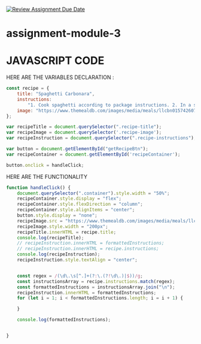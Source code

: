 [![Review Assignment Due Date](https://classroom.github.com/assets/deadline-readme-button-22041afd0340ce965d47ae6ef1cefeee28c7c493a6346c4f15d667ab976d596c.svg)](https://classroom.github.com/a/ud456hEF)
# assignment-module-3

# JAVASCRIPT CODE

HERE ARE THE VARIABLES DECLARATION :

```Javascript
const recipe = {
    title: "Spaghetti Carbonara",
    instructions:
        "1. Cook spaghetti according to package instructions. 2. In a separate pan, cook pancetta until crispy. 3. In a bowl, whisk eggs and grated cheese. 4. Combine spaghetti, pancetta, and egg mixture, stirring quickly. 5. Serve immediately with additional cheese and black pepper.",
    image: "https://www.themealdb.com/images/media/meals/llcbn01574260722.jpg",
};

var recipeTitle = document.querySelector(".recipe-title");
var recipeImage = document.querySelector('.recipe-image');
var recipeInstruction = document.querySelector(".recipe-instructions");

var button = document.getElementById("getRecipeBtn");
var recipeContainer = document.getElementById('recipeContainer');

button.onclick = handleClick;
```

HERE ARE THE FUNCTIONALITY 

```Javascript
function handleClick() {
    document.querySelector(".container").style.width = "50%";
    recipeContainer.style.display = "flex";
    recipeContainer.style.flexDirection = "column";
    recipeContainer.style.alignItems = "center";
    button.style.display = "none";
    recipeImage.src = "https://www.themealdb.com/images/media/meals/llcbn01574260722.jpg";
    recipeImage.style.width = "200px";
    recipeTitle.innerHTML = recipe.title;
    console.log(recipeTitle);
    // recipeInstruction.innerHTML = formattedInstructions;
    // recipeInstruction.innerHTML = recipe.instructions;
    console.log(recipeInstruction);
    recipeInstruction.style.textAlign = "center";


    const regex = /(\d\.\s[^.]+(?:\.(?!\d\.)|$))/g;
    const instructionsArray = recipe.instructions.match(regex);
    const formattedInstructions = instructionsArray.join("\n");
    recipeInstruction.innerHTML = formattedInstructions;
    for (let i = 1; i < formattedInstructions.length; i = i + 1) {

    }

    console.log(formattedInstructions);


}
```

